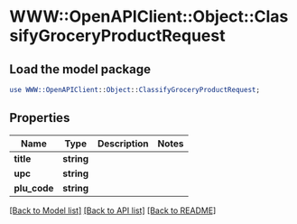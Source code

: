# WWW::OpenAPIClient::Object::ClassifyGroceryProductRequest

## Load the model package
```perl
use WWW::OpenAPIClient::Object::ClassifyGroceryProductRequest;
```

## Properties
Name | Type | Description | Notes
------------ | ------------- | ------------- | -------------
**title** | **string** |  | 
**upc** | **string** |  | 
**plu_code** | **string** |  | 

[[Back to Model list]](../README.md#documentation-for-models) [[Back to API list]](../README.md#documentation-for-api-endpoints) [[Back to README]](../README.md)


